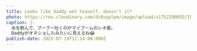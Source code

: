 ```yaml
---
title: Looks like daddy wet himself, doesn't it?
photo: https://res.cloudinary.com/dz8vyplpm/image/upload/v1752290055/IMG_0213_m37b4d.jpg
caption: |-
  水を飲んで、ブーブー吐くのがマイブームのレオ君。
  Daddyがオネショしたみたいに見えるね😂
publish-date: 2025-07-19T12:14:00.000Z
---
```

